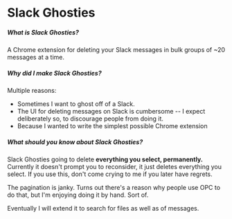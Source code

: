 # Slack Ghosties
##### What is Slack Ghosties? 
A Chrome extension for deleting your Slack messages in bulk groups of ~20 messages at a time.

##### Why did I make Slack Ghosties?
Multiple reasons: 

 - Sometimes I want to ghost off of a Slack. 
 - The UI for deleting messages on Slack is cumbersome -- I expect deliberately so, to discourage people from doing it.
 - Because I wanted to write the simplest possible Chrome extension
 
##### What should you know about Slack Ghosties?

Slack Ghosties going to delete __everything you select, permanently.__ Currently it doesn't prompt you to reconsider, it just deletes everything you select. If you use this, don't come crying to me if you later have regrets.

The pagination is janky. Turns out there's a reason why people use OPC to do that, but I'm enjoying doing it by hand. Sort of. 

Eventually I will extend it to search for files as well as of messages. 
